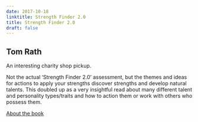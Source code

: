 ```yaml
---
date: 2017-10-18
linktitle: Strength Finder 2.0
title: Strength Finder 2.0
draft: false
---
```


## Tom Rath

An interesting charity shop pickup.

Not the actual ‘Strength Finder 2.0’ assessment, but the themes and ideas for actions to apply your strengths discover strengths and develop natural talents. This doubled up as a very insightful read about many different talent and personality types/traits and how to action them or work with others who possess them. 

[About the book](http://www.tomrath.org/book/strengthsfinder/)